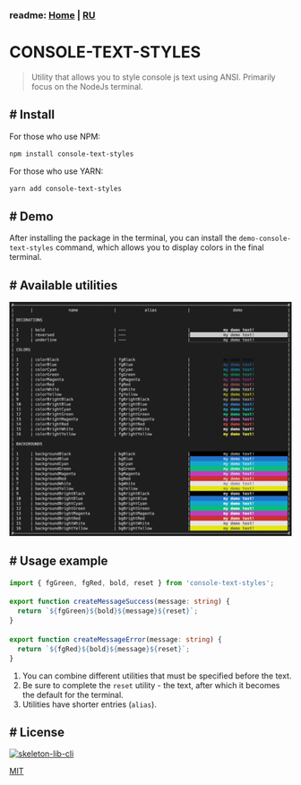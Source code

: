 ### readme: [Home](./../README.md) | [RU](./README-RU.md)

# CONSOLE-TEXT-STYLES

> Utility that allows you to style console js text using ANSI. Primarily focus on the NodeJs terminal.

## # Install

For those who use NPM:

```sh
npm install console-text-styles
```

For those who use YARN:

```sh
yarn add console-text-styles
```

## # Demo

After installing the package in the terminal, you can install the `demo-console-text-styles` command, which allows you to display colors in the final terminal.

## # Available utilities

![utilites](./utilites.png)

## # Usage example

```ts
import { fgGreen, fgRed, bold, reset } from 'console-text-styles';

export function createMessageSuccess(message: string) {
  return `${fgGreen}${bold}${message}${reset}`;
}

export function createMessageError(message: string) {
  return `${fgRed}${bold}${message}${reset}`;
}
```

1. You can combine different utilities that must be specified before the text.
2. Be sure to complete the `reset` utility - the text, after which it becomes the default for the terminal.
3. Utilities have shorter entries (`alias`).

## # License

[![skeleton-lib-cli]](https://github.com/ManushovRodion/skeleton-lib-cli/blob/master/docs/README-EN.md)

[skeleton-lib-cli]: https://img.shields.io/badge/created%20on%20the%20basis-skeleton--lib--cli-green?style=for-the-badge

[MIT](./../LICENSE)
